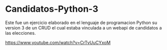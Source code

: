 # Candidatos-Python-3

Este fue un ejercicio elaborado en el lenguaje de programacion Python su version 3 de un CRUD el cual estaba vinculada a un webapi de candidatos a las elecciones.

https://www.youtube.com/watch?v=CrTvUuCYxoM
